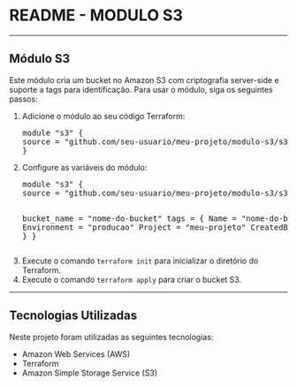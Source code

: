<!DOCTYPE html>
<html>
<head>
	<meta charset="UTF-8">
	<meta name="viewport" content="width=device-width, initial-scale=1.0">
	<link rel="stylesheet" href="https://cdnjs.cloudflare.com/ajax/libs/font-awesome/5.15.3/css/all.min.css">
</head>
<body>

<h1><i class="fab fa-aws"></i>README - MODULO S3</h1>

<hr>

<h2><i class="fab fa-s3"></i> Módulo S3</h2>

<p>Este módulo cria um bucket no Amazon S3 com criptografia server-side e suporte a tags para identificação. Para usar o módulo, siga os seguintes passos:</p>

<ol>
	<li>Adicione o módulo ao seu código Terraform:</li>
	<pre>
module "s3" {
source = "github.com/seu-usuario/meu-projeto/modulo-s3/s3"
}</pre>


<li>Configure as variáveis do módulo:</li>
<pre>
module "s3" {
source = "github.com/seu-usuario/meu-projeto/modulo-s3/s3"

bucket_name = "nome-do-bucket"
tags = {
	Name = "nome-do-bucket"
	Environment = "producao"
	Project = "meu-projeto"
	CreatedBy = "Terraform"
  }
}
</pre>

<li>Execute o comando <code>terraform init</code> para inicializar o diretório do Terraform.</li>

<li>Execute o comando <code>terraform apply</code> para criar o bucket S3.</li>

</ol>    

<hr>

<h2><i class="fab fa-aws"></i> Tecnologias Utilizadas</h2>

<p>Neste projeto foram utilizadas as seguintes tecnologias:</p>

<ul>
	<li><i class="fab fa-aws"></i> Amazon Web Services (AWS)</li>
	<li><i class="fab fa-terraform"></i> Terraform</li>
	<li><i class="fab fa-s3"></i> Amazon Simple Storage Service (S3)</li>
</ul>
</body>
</html>